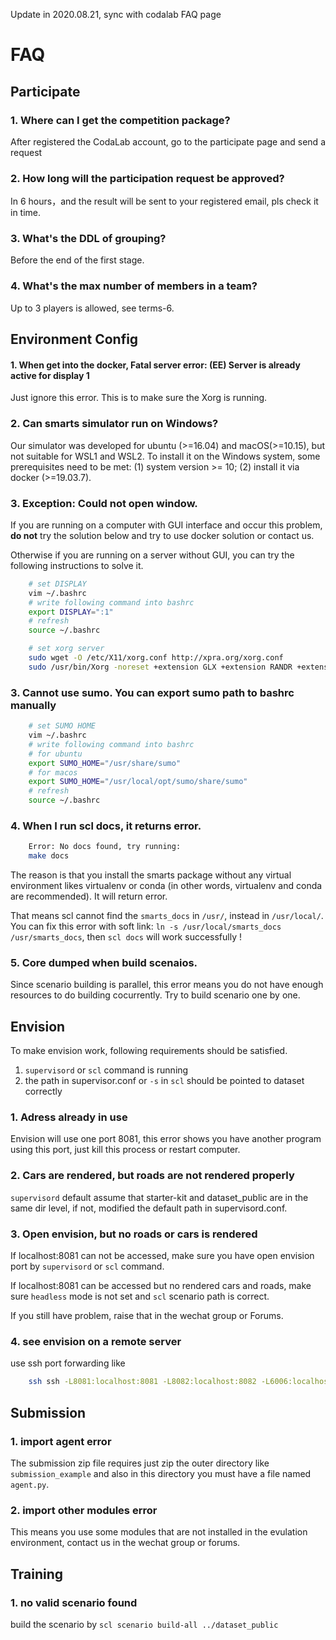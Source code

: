 Update in 2020.08.21, sync with codalab FAQ page

# FAQ

## Participate

### 1. Where can I get the competition package?
After registered the CodaLab account, go to the participate page and send a request

### 2. How long will the participation request be approved?
In 6 hours，and the result will be sent to your registered email, pls check it in time.

### 3. What's the DDL of grouping?
Before the end of the first stage.

### 4. What's the max number of members in a team?
Up to 3 players is allowed, see terms-6.

## Environment Config

#### 1. When get into the docker, Fatal server error: (EE) Server is already active for display 1
Just ignore this error. This is to make sure the Xorg is running.

### 2. Can smarts simulator run on Windows?
Our simulator was developed for ubuntu (>=16.04) and macOS(>=10.15), but not suitable for WSL1 and WSL2. To install it on the Windows system, some prerequisites need to be met: (1) system version >= 10; (2) install it via docker (>=19.03.7).


### 3. Exception: Could not open window.

If you are running on a computer with GUI interface and occur this problem, **do not** try the solution below and try to use docker 
solution or contact us.

Otherwise if you are running on a server without GUI, you can try the following instructions to solve it.

```bash
    # set DISPLAY 
    vim ~/.bashrc
    # write following command into bashrc
    export DISPLAY=":1"
    # refresh
    source ~/.bashrc

    # set xorg server
    sudo wget -O /etc/X11/xorg.conf http://xpra.org/xorg.conf
    sudo /usr/bin/Xorg -noreset +extension GLX +extension RANDR +extension RENDER -logfile ./xdummy.log -config /etc/X11/xorg.conf $DISPLAY &
```

### 3. Cannot use sumo. You can export sumo path to bashrc manually

```bash
    # set SUMO HOME
    vim ~/.bashrc
    # write following command into bashrc
    # for ubuntu
    export SUMO_HOME="/usr/share/sumo"
    # for macos
    export SUMO_HOME="/usr/local/opt/sumo/share/sumo"
    # refresh
    source ~/.bashrc
```

### 4. When I run scl docs, it returns error. 

```bash
    Error: No docs found, try running:
    make docs
```

The reason is that you install the smarts package without any virtual environment likes virtualenv or conda (in other words, virtualenv and conda are recommended). It will return error.


That means scl cannot find the `smarts_docs` in `/usr/`, instead in `/usr/local/`. You can fix this error with soft link: `ln -s /usr/local/smarts_docs /usr/smarts_docs`, then `scl docs` will work successfully !
 
### 5. Core dumped when build scenaios.
  Since scenario building is parallel, this error means you do not have enough resources to do building cocurrently. Try to build scenario one by one.
  
## Envision
To make envision work, following requirements should be satisfied.
1. `supervisord` or `scl` command is running
2. the path in supervisor.conf or `-s` in `scl` should be pointed to dataset correctly

### 1. Adress already in use

Envision will use one port 8081, this error shows you have another program using this port, just kill this process or restart computer.

### 2. Cars are rendered, but roads are not rendered properly

`supervisord` default assume that starter-kit and dataset_public are in the same dir level, if not, modified the default path in supervisord.conf.

### 3. Open envision, but no roads or cars is rendered

If localhost:8081 can not be accessed, make sure you have open envision port by `supervisord`  or `scl` command.

If  localhost:8081 can be accessed but no rendered cars and roads, make sure `headless` mode is not set and `scl`  scenario path is correct.

If  you still have problem, raise that in the wechat group or Forums.

### 4. see envision on a remote server
use ssh port forwarding like
```bash
    ssh ssh -L8081:localhost:8081 -L8082:localhost:8082 -L6006:localhost:6006 username@server_ip 
```

## Submission

###  1. import agent error

The submission zip file requires just zip the outer directory like `submission_example` and also in this directory you must have a file named  `agent.py`.

###  2. import other modules error

This means you use some modules that are not installed in the evulation environment, contact us in the wechat group or forums.

## Training

### 1. no valid scenario found

build the scenario by `scl scenario build-all ../dataset_public`

